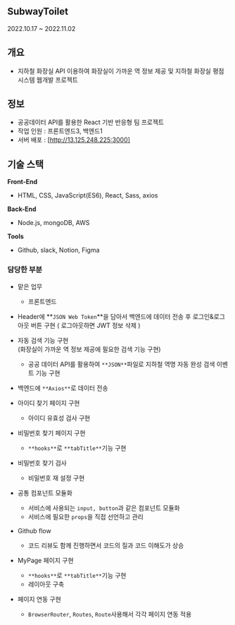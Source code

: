 ## SubwayToilet

2022.10.17 ~ 2022.11.02

## 개요
- 지하철 화장실 API 이용하여 화장실이 가까운 역 정보 제공 및 지하철 화장실 평점 시스템 웹개발 프로젝트

## 정보
- 공공데이터 API를 활용한 React 기반 반응형 팀 프로젝트
- 작업 인원 : 프론트엔드3, 백엔드1
- 서버 배포 : [http://13.125.248.225:3000]

## 기술 스택

**Front-End**
- HTML, CSS, JavaScript(ES6), React, Sass, axios

**Back-End**
- Node.js, mongoDB, AWS

**Tools**
- Github, slack, Notion, Figma

### 담당한 부분

- 맡은 업무
    - 프론트엔드

- Header에 **`JSON Web Token`**을 담아서 백엔드에  데이터 전송 후 로그인&로그아웃 버튼 구현 ( 로그아웃하면 JWT 정보 삭제 )
- 자동 검색 기능 구현  
    (화장실이 가까운 역 정보 제공에 필요한 검색 기능 구현) 
    - 공공 데이터 API를 활용하여 `**JSON**`파일로 지하철 역명 자동 완성 검색 이벤트 기능 구현
- 백엔드에 `**Axios**`로 데이터 전송
- 아이디 찾기 페이지 구현
    - 아이디 유효성 검사 구현
- 비밀번호 찾기 페이지 구현
    - `**hooks**`로 `**tabTitle**`기능 구현
- 비밀번호 찾기 검사
    - 비밀번호 재 설정 구현
- 공통 컴포넌트 모듈화
    - 서비스에 사용되는 `input, button`과 같은 컴포넌트 모듈화
    - 서비스에 필요한 `props`을 직접 선언하고 관리
- Github flow
    - 코드 리뷰도 함께 진행하면서 코드의 질과 코드 이해도가 상승
- MyPage 페이지 구현
    - `**hooks**`로 `**tabTitle**`기능 구현
    - 레이아웃 구축
- 페이지 연동 구현
    - `BrowserRouter`, `Routes`, `Route`사용해서 각각 페이지 연동 적용
